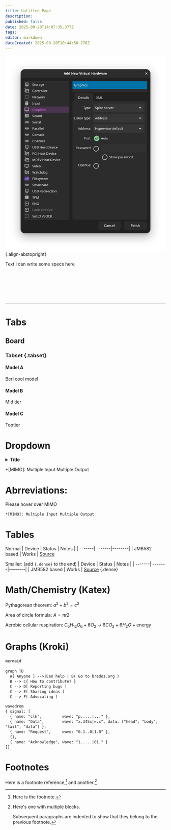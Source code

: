 ```yaml
---
title: Untitled Page
description: 
published: false
date: 2025-09-20T14:07:35.377Z
tags: 
editor: markdown
dateCreated: 2025-09-20T10:44:50.776Z
---
```


![graphics.png](/vms/graphics.png){.align-abstopright}

Text i can write some specs here
<br>
<br>
<br>
<br>
<br>
<br>
<br>

---

# Tabs

## Board
### Tabset {.tabset}
#### Model A
Beri cool model

#### Model B
Mid tier

#### Model C
Toptier

# Dropdown

<details>
<summary><b>Title</b></summary>

Text

- Bullet
- Points

</details>

*[MIMO]: Multiple Input Multiple Output

# Abrreviations:
Please hover over MIMO
```
*[MIMO]: Multiple Input Multiple Output
```

# Tables

Normal
| Device | Status | Notes |
| -------| -------|--------|
| JMB582 based | Works   |  [Source](https://github.com/System64fumo/linux/issues/14)

Smaller: (add `{.dense}` to the end)
| Device | Status | Notes |
| -------| -------|--------|
| JMB582 based | Works   |  [Source](https://github.com/System64fumo/linux/issues/14)
{.dense}

# Math/Chemistry (Katex)

Pythagorean theorem:
$a^2 + b^2 = c^2$

Area of circle formula:
$A=πr2$


Aerobic cellular respiration:
$C_6H_{12}O_6 + 6 O_2 \;\rightarrow\; 6 CO_2 + 6 H_2O + \text{energy}$






# Graphs (Kroki)

```kroki
mermaid

graph TD
  A[ Anyone ] -->|Can help | B( Go to bredos.org )
  B --> C{ How to contribute? }
  C --> D[ Reporting bugs ]
  C --> E[ Sharing ideas ]
  C --> F[ Advocating ]
```

```kroki
wavedrom
{ signal: [
  { name: "clk",         wave: "p.....|..." },
  { name: "Data",        wave: "x.345x|=.x", data: ["head", "body", "tail", "data"] },
  { name: "Request",     wave: "0.1..0|1.0" },
  {},
  { name: "Acknowledge", wave: "1.....|01." }
]}
```

# Footnotes

Here is a footnote reference,[^1] and another.[^longnote]

[^1]: Here is the footnote.

[^longnote]: Here's one with multiple blocks.

    Subsequent paragraphs are indented to show that they
belong to the previous footnote.